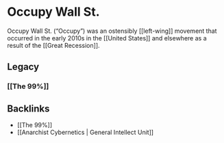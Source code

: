 # Occupy Wall St.

Occupy Wall St. (&ldquo;Occupy&rdquo;) was an ostensibly [[left-wing]] movement that occurred in the early 2010s in the [[United States]] and elsewhere as a result of the [[Great Recession]].


## Legacy


### [[The 99%]]


## Backlinks

-   [[The 99%]]
-   [[Anarchist Cybernetics | General Intellect Unit]]
